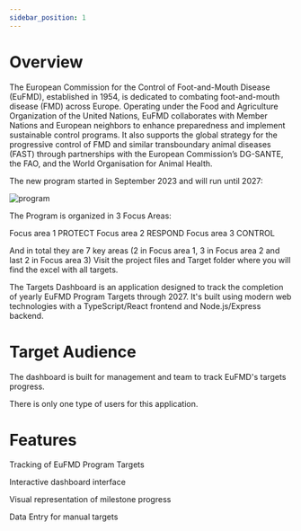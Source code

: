 ```yaml
---
sidebar_position: 1
---
```


# Overview

The European Commission for the Control of Foot-and-Mouth Disease (EuFMD), established in 1954, is dedicated to combating foot-and-mouth disease (FMD) across Europe. Operating under the Food and Agriculture Organization of the United Nations, EuFMD collaborates with Member Nations and European neighbors to enhance preparedness and implement sustainable control programs. It also supports the global strategy for the progressive control of FMD and similar transboundary animal diseases (FAST) through partnerships with the European Commission’s DG-SANTE, the FAO, and the World Organisation for Animal Health.

The new program started in September 2023 and will run until 2027:

![program](/img/EuFMD_Program.jpg)

The Program is organized in 3 Focus Areas:

Focus area 1 PROTECT
Focus area 2 RESPOND
Focus area 3 CONTROL

And in total they are 7 key areas (2 in Focus area 1, 3 in Focus area 2 and last 2 in Focus area 3)
Visit the project files and Target folder where you will find the excel with all targets. 

The Targets Dashboard is an application designed to track the completion of yearly EuFMD Program Targets through 2027. It's built using modern web technologies with a TypeScript/React frontend and Node.js/Express backend.




# Target Audience

The dashboard is built for management and team to track EuFMD's targets progress.

There is only one type of users for this application.

# Features
Tracking of EuFMD Program Targets

Interactive dashboard interface

Visual representation of milestone progress

Data Entry for manual targets


